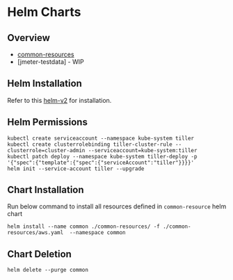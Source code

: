 # Helm Charts 

## Overview

* [common-resources](https://github.com/k8-proxy/p-k8-jmeter-test-engine/tree/helm-charts/helm-charts/common-resources/)
* [jmeter-testdata] - WIP

## Helm Installation

Refer to this [helm-v2](https://v2.helm.sh/docs/using_helm/#installing-helm)  for installation.


## Helm Permissions

```shell
kubectl create serviceaccount --namespace kube-system tiller
kubectl create clusterrolebinding tiller-cluster-rule --clusterrole=cluster-admin --serviceaccount=kube-system:tiller
kubectl patch deploy --namespace kube-system tiller-deploy -p '{"spec":{"template":{"spec":{"serviceAccount":"tiller"}}}}'      
helm init --service-account tiller --upgrade
```

## Chart Installation

Run below command to install all resources defined in `common-resource` helm chart

```shell
helm install --name common ./common-resources/ -f ./common-resources/aws.yaml  --namespace common
```

## Chart Deletion

```shell
helm delete --purge common
```